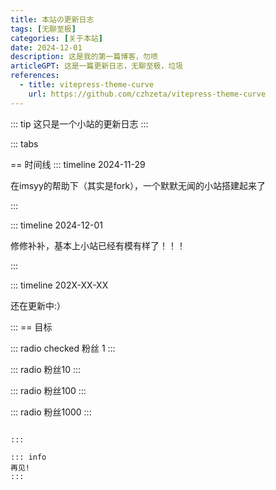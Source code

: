 ```yaml
---
title: 本站の更新日志
tags: [无聊至极]
categories: [关于本站]
date: 2024-12-01
description: 这是我的第一篇博客，勿喷
articleGPT: 这是一篇更新日志，无聊至极，垃圾
references:
  - title: vitepress-theme-curve
    url: https://github.com/czhzeta/vitepress-theme-curve
---
```


::: tip
这只是一个小站的更新日志
:::


::: tabs

== 时间线
::: timeline 2024-11-29

在imsyy的帮助下（其实是fork），一个默默无闻的小站搭建起来了

:::

::: timeline 2024-12-01

修修补补，基本上小站已经有模有样了！！！

:::

::: timeline 202X-XX-XX

还在更新中:）

:::
== 目标

::: radio checked
粉丝 1
:::

::: radio
粉丝10
:::

::: radio
粉丝100
:::

::: radio
粉丝1000
:::

```

:::

::: info
再见!
:::
